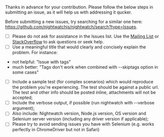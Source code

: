 Thanks in advance for your contribution. Please follow the below steps in submitting an issue, as it will help us with addressing it qucker.

Before submitting a new issues, try searching for a similar one here: https://github.com/nightwatchjs/nightwatch/search?type=Issues.

- [ ] Please do not ask for assistance in the Issues list. Use the [Mailing List](https://groups.google.com/forum/#!forum/nightwatchjs) or [StackOverflow](http://stackoverflow.com/questions/tagged/nightwatch.js) to ask questions or seek help. 
- [ ] Use a meaningful title that would clearly and concisely explain the problem. For instance:
- not helpful: "Issue with tags"
- much better: "Tags don't work when combined with --skiptags option in some cases"
- [ ] Include a sample test (for complex scenarios) which would reproduce the problem you're experiencing. The test should be against a public url. The test and other info should be posted inline, attachments will not be accepted;
- [ ] Include the verbose output, if possible (run nightwatch with --verbose argument);
- [ ] Also include: Nightwatch version, Node.js version, OS version and Selenium server version (including any driver version if applicable);
- [ ] Please try to avoid sending issues you have with Selenium (e.g. works perfectly in ChromeDriver but not in Safari)
